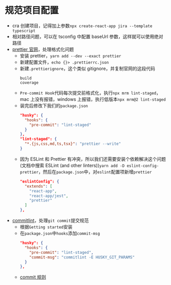 # 规范项目配置

- cra 创建项目，记得加上参数`npx create-react-app jira --template typescript`
- 相对路径问题，可以在 tsconfig 中配置 baseUrl 参数，这样就可以使用绝对路径
- [prettier 官网](https://prettier.io/)，处理格式化问题
  - 安装 prettier，`yarn add --dev --exact prettier`
  - 新建配置文件，`echo {}> .prettierrc.json`
  - 新建`.prettierignore`，这个类似 gitignore，并复制官网的这段代码
    ```
    build
    coverage
    ```
  - `Pre-commit Hook`代码每次提交前格式化，执行`npx mrm lint-staged`，mac 上没有报错，windows 上报错，执行低版本`npx mrm@2 lint-staged`
  - 装完后修改下我们的`package.json`
    ```json
    "husky": {
      "hooks": {
        "pre-commit": "lint-staged"
      }
    },
    "lint-staged": {
      "*.{js,css,md,ts,tsx}": "prettier --write"
    }
    ```
  - 因为 ESLint 和 Prettier 有冲突，所以我们还需要安装个依赖解决这个问题(文档中搜索 ESLint (and other linters))`yarn add -D eslint-config-prettier`，然后在`package.json`中，对`eslint`配置项新增`prettier`
    ```json
    "eslintConfig": {
      "extends": [
        "react-app",
        "react-app/jest",
        "prettier"
      ]
    },
    ```
- [commitlint](https://github.com/conventional-changelog/commitlint)，处理`git commit`提交规范
  - 根据`Getting started`安装
  - 在`package.json`中`hooks`添加`commit-msg`
    ```json
    "husky": {
      "hooks": {
        "pre-commit": "lint-staged",
        "commit-msg": "commitlint -E HUSKY_GIT_PARAMS"
      }
    },
    ```
  - [commit 规则](https://github.com/conventional-changelog/commitlint/tree/master/@commitlint/config-conventional)
